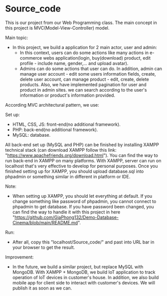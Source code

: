 # Source_code


This is our project from our Web Programming class. The main concept in this project is MVC(Model-View-Controller) model.


Main topic:
- In this project, we build a application for 2 main actor, user and admin:
  + In this context, users can do some actions like many actions in e-commerce webs application(login, buy(download) product, edit profile - include name, gender,... and upload avatar).
  + Admins can do some actions that user can do. In addition, admin can manage user account - edit some users information fields, create, delete user account, can manage product - edit, create, delete products. Also, we have implemented pagination for user and product in admin sites. we can search according to the user's information or product's information provided.

According MVC architectural pattern, we use:

Set up:
- HTML, CSS, JS: front-end(no additional framework).
- PHP: back-end(no additional framework).
- MySQL: database.

All back-end set up (MySQL and PHP) can be finished by installing XAMPP technical stack (can download XAMPP follow this link: "https://www.apachefriends.org/download.html"). You can find the way to run back-end in XAMPP on many platforms. With XAMPP, server can run on localhost that's very effective to develop for personal purposes.
Once you finished setting up for XAMPP, you should upload database.sql into phpadmin or something similar in different in platform or IDE.

Note:
- When setting up XAMPP, you should let everything at default. If you change something like password of phpadmin, you cannot connect to phpadmin to get database. If you have password been changed, you can find the way to handle it with this project in here "https://github.com/GiaPhong132/Demo-Database-Cinema/blob/main/README.md".

Run:
- After all, copy this "localhost/Source_code/" and past into URL bar in your browser to get the result.

Improvement:
- In the future, we build a similar project, but replace MySQL with MongoDB. With XAMPP + MongoDB, we build IoT application to track operation of IoT devices in customer's house. In addition, we also build mobile app for client side to interact with customer's devices. We will publish it as soon as we can. 

